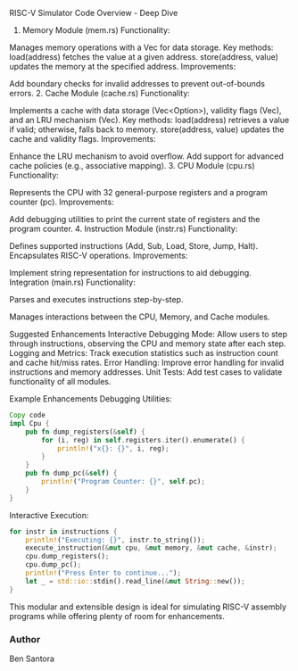 RISC-V Simulator Code Overview - Deep Dive

1. Memory Module (mem.rs)
Functionality:

Manages memory operations with a Vec<i32> for data storage.
Key methods:
load(address) fetches the value at a given address.
store(address, value) updates the memory at the specified address.
Improvements:

Add boundary checks for invalid addresses to prevent out-of-bounds errors.
2. Cache Module (cache.rs)
Functionality:

Implements a cache with data storage (Vec<Option<i32>>), validity flags (Vec<bool>), and an LRU mechanism (Vec<usize>).
Key methods:
load(address) retrieves a value if valid; otherwise, falls back to memory.
store(address, value) updates the cache and validity flags.
Improvements:

Enhance the LRU mechanism to avoid overflow.
Add support for advanced cache policies (e.g., associative mapping).
3. CPU Module (cpu.rs)
Functionality:

Represents the CPU with 32 general-purpose registers and a program counter (pc).
Improvements:

Add debugging utilities to print the current state of registers and the program counter.
4. Instruction Module (instr.rs)
Functionality:

Defines supported instructions (Add, Sub, Load, Store, Jump, Halt).
Encapsulates RISC-V operations.
Improvements:

Implement string representation for instructions to aid debugging.
Integration (main.rs)
Functionality:

Parses and executes instructions step-by-step.

Manages interactions between the CPU, Memory, and Cache modules.

Suggested Enhancements
Interactive Debugging Mode: Allow users to step through instructions, observing the CPU and memory state after each step.
Logging and Metrics: Track execution statistics such as instruction count and cache hit/miss rates.
Error Handling: Improve error handling for invalid instructions and memory addresses.
Unit Tests: Add test cases to validate functionality of all modules.

Example Enhancements
Debugging Utilities:
```rust
Copy code
impl Cpu {
    pub fn dump_registers(&self) {
        for (i, reg) in self.registers.iter().enumerate() {
            println!("x{}: {}", i, reg);
        }
    }
    pub fn dump_pc(&self) {
        println!("Program Counter: {}", self.pc);
    }
}
```
Interactive Execution:
```rust
for instr in instructions {
    println!("Executing: {}", instr.to_string());
    execute_instruction(&mut cpu, &mut memory, &mut cache, &instr);
    cpu.dump_registers();
    cpu.dump_pc();
    println!("Press Enter to continue...");
    let _ = std::io::stdin().read_line(&mut String::new());
}
```
This modular and extensible design is ideal for simulating RISC-V assembly programs while offering plenty of room for enhancements.

### Author
Ben Santora
